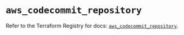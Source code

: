 # `aws_codecommit_repository`

Refer to the Terraform Registry for docs: [`aws_codecommit_repository`](https://registry.terraform.io/providers/hashicorp/aws/6.9.0/docs/resources/codecommit_repository).
